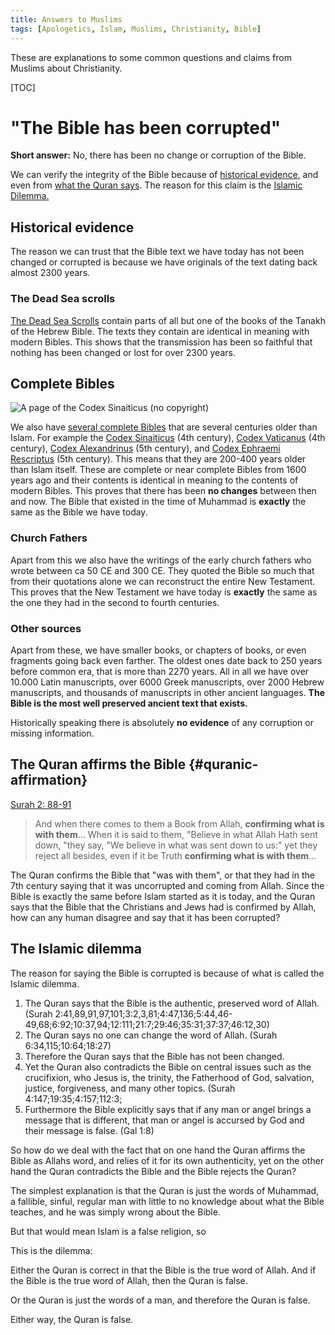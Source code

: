 ```yaml
---
title: Answers to Muslims
tags: [Apologetics, Islam, Muslims, Christianity, Bible]
---
```


These are explanations to some common questions and claims from Muslims about Christianity.

[TOC]

# "The Bible has been corrupted"

**Short answer:** No, there has been no change or corruption of the Bible.

We can verify the integrity of the Bible because of [historical evidence](#historical-evidence), and even from [what the Quran says](#quranic-affirmation). The reason for this claim is the [Islamic Dilemma.](#islamic-dilemma)

## Historical evidence 

The reason we can trust that the Bible text we have today has not been changed or corrupted is because we have originals of the text dating back almost 2300 years.

### The Dead Sea scrolls

[The Dead Sea Scrolls](https://en.m.wikipedia.org/wiki/Dead_Sea_Scrolls) contain parts of all but one of the books of the Tanakh of the Hebrew Bible. The texts they contain are identical in meaning with modern Bibles. This shows that the transmission has been so faithful that nothing has been changed or lost for over 2300 years.

## Complete Bibles

![A page of the Codex Sinaiticus (no copyright)](https://i.ibb.co/Lt4Gp7x/E551885-E-A821-43-FC-A61-A-727941-A4-FCB2.jpg)

We also have [several complete Bibles](https://en.m.wikipedia.org/wiki/Great_uncial_codices) that are several centuries older than Islam. For example the [Codex Sinaiticus](https://en.m.wikipedia.org/wiki/Codex_Sinaiticus) (4th century), [Codex Vaticanus](https://en.m.wikipedia.org/wiki/Codex_Vaticanus) (4th century), [Codex Alexandrinus](https://en.m.wikipedia.org/wiki/Codex_Alexandrinus) (5th century), and [Codex Ephraemi Rescriptus](https://en.m.wikipedia.org/wiki/Codex_Ephraemi_Rescriptus) (5th century). This means that they are 200-400 years older than Islam itself. These are complete or near complete Bibles from 1600 years ago and their contents is identical in meaning to the contents of modern Bibles. This proves that there has been **no changes** between then and now. The Bible that existed in the time of Muhammad is **exactly** the same as the Bible we have today.

### Church Fathers

Apart from this we also have the writings of the early church fathers who wrote between ca 50 CE and 300 CE. They quoted the Bible so much that from their quotations alone we can reconstruct the entire New Testament. This proves that the New Testament we have today is **exactly** the same as the one they had in the second to fourth centuries.

### Other sources

Apart from these, we have smaller books, or chapters of books, or even fragments going back even farther. The oldest ones date back to 250 years before common era, that is more than 2270 years. All in all we have over 10.000 Latin manuscripts, over 6000 Greek manuscripts, over 2000 Hebrew manuscripts, and thousands of manuscripts in other ancient languages. **The Bible is the most well preserved ancient text that exists.**

Historically speaking there is absolutely **no evidence** of any corruption or missing information.

## The Quran affirms the Bible {#quranic-affirmation}

[Surah 2: 88-91](https://quran.com/2/88-91)

> And when there comes to them a Book from Allah, **confirming what is with them**… When it is said to them, "Believe in what Allah Hath sent down, "they say, "We believe in what was sent down to us:" yet they reject all besides, even if it be Truth **confirming what is with them**…

The Quran confirms the Bible that "was with them", or that they had in the 7th century saying that it was uncorrupted and coming from Allah. Since the Bible is exactly the same before Islam started as it is today, and the Quran says that the Bible that the Christians and Jews had is confirmed by Allah, how can any human disagree and say that it has been corrupted?

## The Islamic dilemma 

The reason for saying the Bible is corrupted is because of what is called the Islamic dilemma.

1. The Quran says that the Bible is the authentic, preserved word of Allah. (Surah 2:41,89,91,97,101;3:2,3,81;4:47,136;5:44,46-49,68;6:92;10:37,94;12:111;21:7;29:46;35:31;37:37;46:12,30)
2. The Quran says no one can change the word of Allah. (Surah 6:34,115;10:64;18:27)
3. Therefore the Quran says that the Bible has not been changed.
4. Yet the Quran also contradicts the Bible on central issues such as the crucifixion, who Jesus is, the trinity, the Fatherhood of God, salvation, justice, forgiveness, and many other topics. (Surah 4:147;19:35;4:157;112:3;
5. Furthermore the Bible explicitly says that if any man or angel brings a message that is different, that man or angel is accursed by God and their message is false. (Gal 1:8)

So how do we deal with the fact that on one hand the Quran affirms the Bible as Allahs word, and relies of it for its own authenticity, yet on the other hand the Quran contradicts the Bible and the Bible rejects the Quran?

The simplest explanation is that the Quran is just the words of Muhammad, a fallible, sinful, regular man with little to no knowledge about what the Bible teaches, and he was simply wrong about the Bible.

But that would mean Islam is a false religion, so 

This is the dilemma:

Either the Quran is correct in that the Bible is the true word of Allah. And if the Bible is the true word of Allah, then the Quran is false.

Or the Quran is just the words of a man, and therefore the Quran is false.

Either way, the Quran is false.




